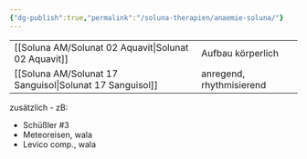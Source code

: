 ```yaml
---
{"dg-publish":true,"permalink":"/soluna-therapien/anaemie-soluna/"}
---
```


|   |   |
|---|---|
[[Soluna AM/Solunat 02 Aquavit\|Solunat 02 Aquavit]]      | Aufbau körperlich    |
[[Soluna AM/Solunat 17 Sanguisol\|Solunat 17 Sanguisol]]      | anregend, rhythmisierend  |

zusätzlich - zB:
- Schüßler #3
- Meteoreisen, wala
- Levico comp., wala
